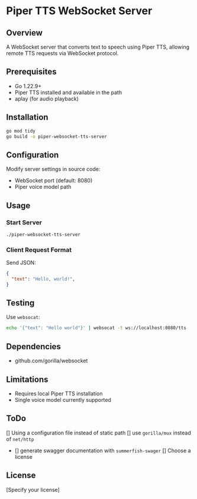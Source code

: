 # Piper TTS WebSocket Server

## Overview
A WebSocket server that converts text to speech using Piper TTS, allowing remote TTS requests via WebSocket protocol.

## Prerequisites
- Go 1.22.9+
- Piper TTS installed and available in the path
- aplay (for audio playback)

## Installation
```bash
go mod tidy
go build -o piper-websocket-tts-server
```

## Configuration
Modify server settings in source code:
- WebSocket port (default: 8080)
- Piper voice model path

## Usage
### Start Server
```bash
./piper-websocket-tts-server
```

### Client Request Format
Send JSON:
```json
{
  "text": "Hello, world!",
}
```

## Testing
Use `websocat`:
```bash
echo '{"text": "Hello world"}' | websocat -t ws://localhost:8080/tts
```

## Dependencies
- github.com/gorilla/websocket

## Limitations
- Requires local Piper TTS installation
- Single voice model currently supported

## ToDo
[] Using a configuration file instead of static path
[] use `gorilla/mux` instead of `net/http`
- [] generate swagger documentation with `summerfish-swager`
[] Choose a license 

## License
[Specify your license]
